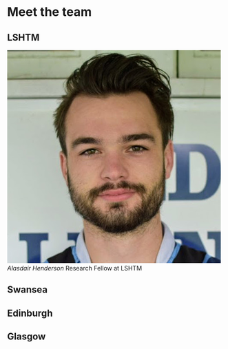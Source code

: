 # Meet the team

## LSHTM 
![Test Ali](img/ali.png) 
*Alasdair Henderson*
Research Fellow at LSHTM

## Swansea

## Edinburgh

## Glasgow

